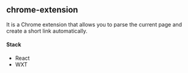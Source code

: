 ## chrome-extension

It is a Chrome extension that allows you to parse the current page
and create a short link automatically.

#### Stack

- React
- WXT
